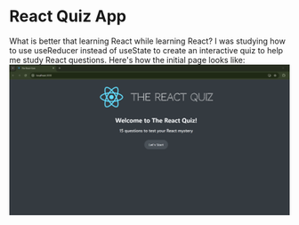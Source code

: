 # React Quiz App

What is better that learning React while learning React? I was studying how to use useReducer instead of useState to create an interactive quiz to help me study React questions. 
Here's how the initial page looks like: 
![](Diagrams/InitialPage.png)
